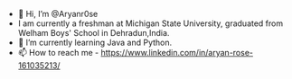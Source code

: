 - 👋 Hi, I’m @Aryanr0se
-  I am currently a freshman at Michigan State University, graduated from Welham Boys' School in Dehradun,India. 
- 🌱 I’m currently learning Java and Python.
- 📫 How to reach me - https://www.linkedin.com/in/aryan-rose-161035213/
                        

<!---
Aryanr0se/Aryanr0se is a ✨ special ✨ repository because its `README.md` (this file) appears on your GitHub profile.
You can click the Preview link to take a look at your changes.
--->
